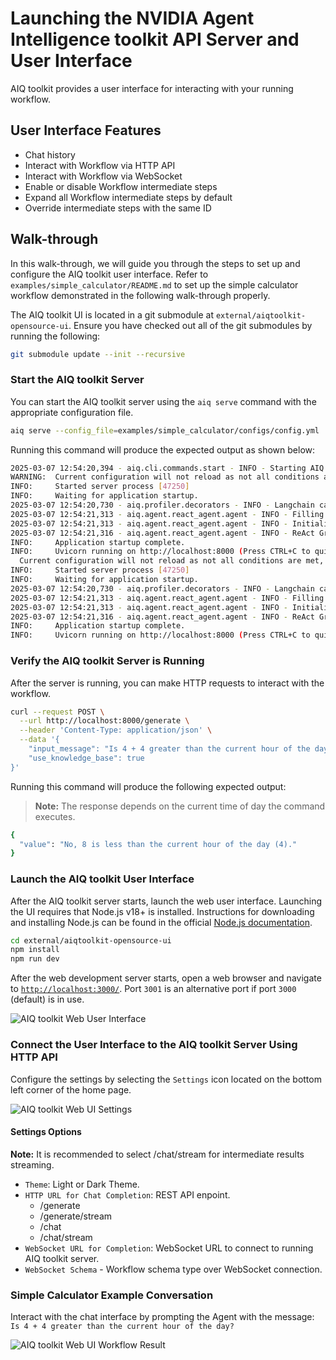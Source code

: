 <!--
SPDX-FileCopyrightText: Copyright (c) 2025, NVIDIA CORPORATION & AFFILIATES. All rights reserved.
SPDX-License-Identifier: Apache-2.0

Licensed under the Apache License, Version 2.0 (the "License");
you may not use this file except in compliance with the License.
You may obtain a copy of the License at

http://www.apache.org/licenses/LICENSE-2.0

Unless required by applicable law or agreed to in writing, software
distributed under the License is distributed on an "AS IS" BASIS,
WITHOUT WARRANTIES OR CONDITIONS OF ANY KIND, either express or implied.
See the License for the specific language governing permissions and
limitations under the License.
-->

# Launching the NVIDIA Agent Intelligence toolkit API Server and User Interface
AIQ toolkit provides a user interface for interacting with your running workflow.

## User Interface Features
- Chat history
- Interact with Workflow via HTTP API
- Interact with Workflow via WebSocket
- Enable or disable Workflow intermediate steps
- Expand all Workflow intermediate steps by default
- Override intermediate steps with the same ID

## Walk-through
In this walk-through, we will guide you through the steps to set up and configure the AIQ toolkit user interface. Refer to `examples/simple_calculator/README.md` to set up the simple calculator workflow demonstrated in the following walk-through properly.


The AIQ toolkit UI is located in a git submodule at `external/aiqtoolkit-opensource-ui`. Ensure you have checked out all of the
git submodules by running the following:
```bash
git submodule update --init --recursive
```

### Start the AIQ toolkit Server
You can start the AIQ toolkit server using the `aiq serve` command with the appropriate configuration file.

```bash
aiq serve --config_file=examples/simple_calculator/configs/config.yml
```
Running this command will produce the expected output as shown below:
```bash
2025-03-07 12:54:20,394 - aiq.cli.commands.start - INFO - Starting AIQ toolkit from config file: 'examples/simple_calculator/configs/config.yml'
WARNING:  Current configuration will not reload as not all conditions are met, please refer to documentation.
INFO:     Started server process [47250]
INFO:     Waiting for application startup.
2025-03-07 12:54:20,730 - aiq.profiler.decorators - INFO - Langchain callback handler registered
2025-03-07 12:54:21,313 - aiq.agent.react_agent.agent - INFO - Filling the prompt variables "tools" and "tool_names", using the tools provided in the config.
2025-03-07 12:54:21,313 - aiq.agent.react_agent.agent - INFO - Initialized ReAct Agent Graph
2025-03-07 12:54:21,316 - aiq.agent.react_agent.agent - INFO - ReAct Graph built and compiled successfully
INFO:     Application startup complete.
INFO:     Uvicorn running on http://localhost:8000 (Press CTRL+C to quit)
  Current configuration will not reload as not all conditions are met, please refer to documentation.
INFO:     Started server process [47250]
INFO:     Waiting for application startup.
2025-03-07 12:54:20,730 - aiq.profiler.decorators - INFO - Langchain callback handler registered
2025-03-07 12:54:21,313 - aiq.agent.react_agent.agent - INFO - Filling the prompt variables "tools" and "tool_names", using the tools provided in the config.
2025-03-07 12:54:21,313 - aiq.agent.react_agent.agent - INFO - Initialized ReAct Agent Graph
2025-03-07 12:54:21,316 - aiq.agent.react_agent.agent - INFO - ReAct Graph built and compiled successfully
INFO:     Application startup complete.
INFO:     Uvicorn running on http://localhost:8000 (Press CTRL+C to quit)
```

### Verify the AIQ toolkit Server is Running
After the server is running, you can make HTTP requests to interact with the workflow.

```bash
curl --request POST \
  --url http://localhost:8000/generate \
  --header 'Content-Type: application/json' \
  --data '{
    "input_message": "Is 4 + 4 greater than the current hour of the day?",
    "use_knowledge_base": true
}'
```

Running this command will produce the following expected output:
> **Note:** The response depends on the current time of day the command executes.
```bash
{
  "value": "No, 8 is less than the current hour of the day (4)."
}
```

### Launch the AIQ toolkit User Interface
After the AIQ toolkit server starts, launch the web user interface. Launching the UI requires that Node.js v18+ is installed. Instructions for downloading and installing Node.js can be found in the official [Node.js documentation](https://nodejs.org/en/download).

```bash
cd external/aiqtoolkit-opensource-ui
npm install
npm run dev
```
After the web development server starts, open a web browser and navigate to [`http://localhost:3000/`](http://localhost:3000/).
Port `3001` is an alternative port if port `3000` (default) is in use.

![AIQ toolkit Web User Interface](../_static/ui_home_page.png)

### Connect the User Interface to the AIQ toolkit Server Using HTTP API
Configure the settings by selecting the `Settings` icon located on the bottom left corner of the home page.

![AIQ toolkit Web UI Settings](../_static/ui_generate_example_settings.png)

#### Settings Options
**Note:** It is recommended to select /chat/stream for intermediate results streaming.
- `Theme`: Light or Dark Theme.
- `HTTP URL for Chat Completion`: REST API enpoint.
  - /generate
  - /generate/stream
  - /chat
  - /chat/stream
- `WebSocket URL for Completion`: WebSocket URL to connect to running AIQ toolkit server.
- `WebSocket Schema` - Workflow schema type over WebSocket connection.

### Simple Calculator Example Conversation
Interact with the chat interface by prompting the Agent with the
message: `Is 4 + 4 greater than the current hour of the day?`

![AIQ toolkit Web UI Workflow Result](../_static/ui_generate_example.png)
